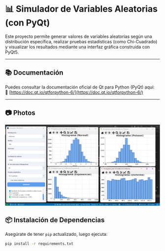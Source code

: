 # 📊 Simulador de Variables Aleatorias (con PyQt)

Este proyecto permite generar valores de variables aleatorias según una distribución específica, realizar pruebas estadísticas (como Chi-Cuadrado) y visualizar los resultados mediante una interfaz gráfica construida con PyQt5.

---

## 📚 Documentación

Puedes consultar la documentación oficial de Qt para Python (PyQt) aquí:  
🔗 [https://doc.qt.io/qtforpython-6/](https://doc.qt.io/qtforpython-6/)

---

## 📷 Photos

![Photo 1](tp_simulacion/assets/imgs/presentacion.png)

## 📦 Instalación de Dependencias

Asegúrate de tener `pip` actualizado, luego ejecuta:

```bash
pip install -r requirements.txt

